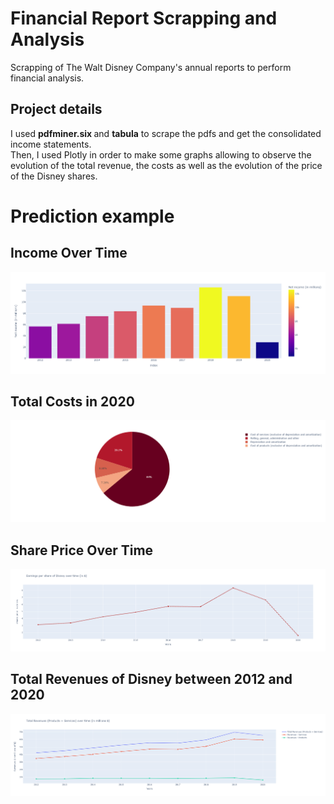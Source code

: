 # Financial Report Scrapping and Analysis
Scrapping of The Walt Disney Company's annual reports to perform financial analysis.

## Project details
I used <b> pdfminer.six </b> and <b>tabula</b> to scrape the pdfs and get the consolidated income statements.<br>
Then, I used Plotly in order to make some graphs allowing to observe the evolution of the total revenue, the costs as well as the evolution of the price of the Disney shares.

# Prediction example

## Income Over Time
![](result_report/net_income.png)

## Total Costs in 2020
![](result_report/total_costs.png)

## Share Price Over Time
![](result_report/share_over_time.png)

## Total Revenues of Disney between 2012 and 2020
![](result_report/total_revenues.png)

